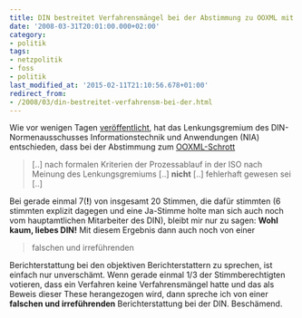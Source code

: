 ```yaml
---
title: DIN bestreitet Verfahrensmängel bei der Abstimmung zu OOXML mit 7 zu 13 Stimmen
date: '2008-03-31T20:01:00.000+02:00'
category:
- politik
tags:
- netzpolitik
- foss
- politik
last_modified_at: '2015-02-11T21:10:56.678+01:00'
redirect_from:
- /2008/03/din-bestreitet-verfahrensm-bei-der.html
---
```


Wie vor wenigen Tagen [veröffentlicht], hat das Lenkungsgremium des
DIN-Normenausschusses Informationstechnik und Anwendungen (NIA) entschieden,
dass bei der Abstimmung zum [OOXML-Schrott]

> [..] nach formalen Kriterien der Prozessablauf in der ISO nach Meinung des
> Lenkungsgremiums [..] <strong>nicht</strong> [..] fehlerhaft gewesen sei [..]

Bei gerade einmal 7(**!**) von insgesamt 20 Stimmen, die dafür stimmten (6
stimmten explizit dagegen und eine Ja-Stimme holte man sich auch noch vom
hauptamtlichen Mitarbeiter des DIN), bleibt mir nur zu sagen: **Wohl kaum,
liebes DIN!** Mit diesem Ergebnis dann auch noch von einer

> falschen und irreführenden

Berichterstattung bei den objektiven Berichterstattern zu sprechen, ist einfach
nur unverschämt. Wenn gerade einmal 1/3 der Stimmberechtigten votieren, dass
ein Verfahren keine Verfahrensmängel hatte und das als Beweis dieser These
herangezogen wird, dann spreche ich von einer **falschen und irreführenden**
Berichterstattung bei der DIN. Beschämend.

[veröffentlicht]: https://www.din.de/cmd?level=tpl-artikel&amp;menuid=47392&amp;cmsareaid=47392&amp;cmsru%20bid=47533&amp;menurubricid=47533&amp;cmstextid=75954&amp;2&amp;languageid=de
[OOXML-schrott]: https://www.noooxml.org/

<!-- vim: set tw=79 ts=2 sw=2 ai si et: -->
